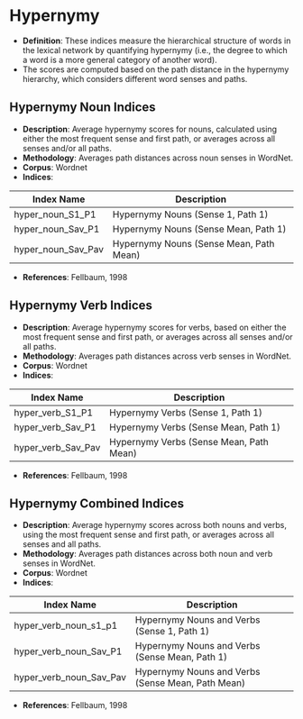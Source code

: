 # Hypernymy 

- **Definition**: These indices measure the hierarchical structure of words in the lexical network by quantifying hypernymy (i.e., the degree to which a word is a more general category of another word).
- The scores are computed based on the path distance in the hypernymy hierarchy, which considers different word senses and paths.



## Hypernymy Noun Indices
- **Description**: Average hypernymy scores for nouns, calculated using either the most frequent sense and first path, or averages across all senses and/or all paths.
- **Methodology**: Averages path distances across noun senses in WordNet.
- **Corpus**: Wordnet
- **Indices**:

| Index Name             | Description                                     |
|------------------------|-------------------------------------------------|
| hyper_noun_S1_P1      | Hypernymy Nouns (Sense 1, Path 1)              |
| hyper_noun_Sav_P1     | Hypernymy Nouns (Sense Mean, Path 1)           |
| hyper_noun_Sav_Pav    | Hypernymy Nouns (Sense Mean, Path Mean)        |

- **References**: Fellbaum, 1998


## Hypernymy Verb Indices
- **Description**: Average hypernymy scores for verbs, based on either the most frequent sense and first path, or averages across all senses and/or all paths.
- **Methodology**: Averages path distances across verb senses in WordNet.
- **Corpus**: Wordnet
- **Indices**:

| Index Name             | Description                                     |
|------------------------|-------------------------------------------------|
| hyper_verb_S1_P1      | Hypernymy Verbs (Sense 1, Path 1)              |
| hyper_verb_Sav_P1     | Hypernymy Verbs (Sense Mean, Path 1)           |
| hyper_verb_Sav_Pav    | Hypernymy Verbs (Sense Mean, Path Mean)        |

- **References**: Fellbaum, 1998


## Hypernymy Combined Indices
- **Description**: Average hypernymy scores across both nouns and verbs, using the most frequent sense and first path, or averages across all senses and all paths.
- **Methodology**: Averages path distances across both noun and verb senses in WordNet.
- **Corpus**: Wordnet
- **Indices**:

| Index Name             | Description                                         |
|------------------------|-----------------------------------------------------|
| hyper_verb_noun_s1_p1  | Hypernymy Nouns and Verbs (Sense 1, Path 1)        |
| hyper_verb_noun_Sav_P1 | Hypernymy Nouns and Verbs (Sense Mean, Path 1)    |
| hyper_verb_noun_Sav_Pav| Hypernymy Nouns and Verbs (Sense Mean, Path Mean) |

- **References**: Fellbaum, 1998

